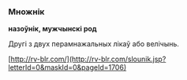 ### Множнік
**назоўнік, мужчынскі род**

Другі з двух перамнажальных лікаў або велічынь.

<a rel="author">[http://rv-blr.com/](http://rv-blr.com/slounik.jsp?letterId=0&maskId=0&pageId=1706)</a>
